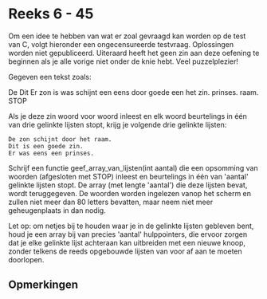 # Reeks 6 - 45
Om een idee te hebben van wat er zoal gevraagd kan worden op de test van C, volgt hieronder een ongecensureerde
testvraag. Oplossingen worden niet gepubliceerd. Uiteraard heeft het geen zin aan deze oefening te beginnen als je
alle vorige niet onder de knie hebt. Veel puzzelplezier!

Gegeven een tekst zoals:

De Dit Er zon is was schijnt een eens door goede een het zin. prinses. raam. STOP

Als je deze zin woord voor woord inleest en elk woord beurtelings in één van drie gelinkte lijsten stopt, krijg je volgende drie gelinkte lijsten:

    De zon schijnt door het raam.
    Dit is een goede zin.
    Er was eens een prinses.

Schrijf een functie geef_array_van_lijsten(int aantal) die een opsomming van woorden (afgesloten met STOP) inleest en
beurtelings in één van 'aantal' gelinkte lijsten stopt. De array (met lengte 'aantal') die deze lijsten bevat, wordt
teruggegeven. De woorden worden ingelezen vanop het scherm en zullen niet meer dan 80 letters bevatten, maar neem niet
meer geheugenplaats in dan nodig.

Let op: om netjes bij te houden waar je in de gelinkte lijsten gebleven bent, houd je een array bij van precies 'aantal'
hulppointers, die ervoor zorgen dat je elke gelinkte lijst achteraan kan uitbreiden met een nieuwe knoop, zonder telkens
de reeds opgebouwde lijsten van voor af aan te moeten doorlopen.

## Opmerkingen
